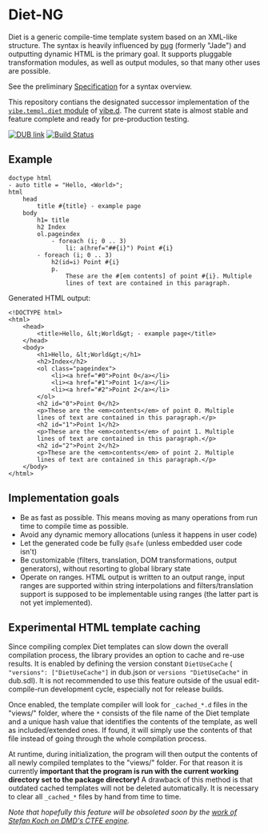Diet-NG
=======

Diet is a generic compile-time template system based on an XML-like structure. The syntax is heavily influenced by [pug](https://pugjs.org/) (formerly "Jade") and outputting dynamic HTML is the primary goal. It supports pluggable transformation modules, as well as output modules, so that many other uses are possible.

See the preliminary [Specification](SPEC.md) for a syntax overview.

This repository contians the designated successor implementation of the [`vibe.templ.diet` module](https://vibed.org/api/vibe.templ.diet/) of [vibe.d](https://vibed.org/). The current state is almost stable and feature complete and ready for pre-production testing.

[![DUB link](https://img.shields.io/dub/v/diet-ng.svg)](https://code.dlang.org/packages/diet-ng)
[![Build Status](https://travis-ci.org/rejectedsoftware/diet-ng.svg?branch=master)](https://travis-ci.org/rejectedsoftware/diet-ng)


Example
-------

	doctype html
	- auto title = "Hello, <World>";
	html
		head
			title #{title} - example page
		body
			h1= title
			h2 Index
			ol.pageindex
				- foreach (i; 0 .. 3)
					li: a(href="##{i}") Point #{i}
			- foreach (i; 0 .. 3)
				h2(id=i) Point #{i}
				p.
					These are the #[em contents] of point #{i}. Multiple
					lines of text are contained in this paragraph.

Generated HTML output:

	<!DOCTYPE html>
	<html>
		<head>
			<title>Hello, &lt;World&gt; - example page</title>
		</head>
		<body>
			<h1>Hello, &lt;World&gt;</h1>
			<h2>Index</h2>
			<ol class="pageindex">
				<li><a href="#0">Point 0</a></li>
				<li><a href="#1">Point 1</a></li>
				<li><a href="#2">Point 2</a></li>
			</ol>
			<h2 id="0">Point 0</h2>
			<p>These are the <em>contents</em> of point 0. Multiple
			lines of text are contained in this paragraph.</p>
			<h2 id="1">Point 1</h2>
			<p>These are the <em>contents</em> of point 1. Multiple
			lines of text are contained in this paragraph.</p>
			<h2 id="2">Point 2</h2>
			<p>These are the <em>contents</em> of point 2. Multiple
			lines of text are contained in this paragraph.</p>
		</body>
	</html>


Implementation goals
--------------------

- Be as fast as possible. This means moving as many operations from run time to
  compile time as possible.
- Avoid any dynamic memory allocations (unless it happens in user code)
- Let the generated code be fully `@safe` (unless embedded user code isn't)
- Be customizable (filters, translation, DOM transformations, output
  generators), without resorting to global library state
- Operate on ranges. HTML output is written to an output range, input ranges
  are supported within string interpolations and filters/translation support
  is supposed to be implementable using ranges (the latter part is not yet
  implemented).


Experimental HTML template caching
----------------------------------

Since compiling complex Diet templates can slow down the overall compilation
process, the library provides an option to cache and re-use results. It is
enabled by defining the version constant `DietUseCache` (
`"versions": ["DietUseCache"]` in dub.json or `versions "DietUseCache"` in
dub.sdl). It is not recommended to use this feature outside of the usual
edit-compile-run development cycle, especially not for release builds.

Once enabled, the template compiler will look for `_cached_*.d` files in the
"views/" folder, where the `*` consists of the file name of the Diet template
and a unique hash value that identifies the contents of the template, as well
as included/extended ones. If found, it will simply use the contents of that
file instead of going through the whole compilation process.

At runtime, during initialization, the program will then output the contents of
all newly compiled templates to the "views/" folder. For that reason it is
currently **important that the program is run with the current working directory
set to the package directory!** A drawback of this method is that outdated
cached templates will not be deleted automatically. It is necessary to clear all
`_cached_*` files by hand from time to time.

*Note that hopefully this feature will be obsoleted soon by the [work of Stefan
Koch on DMD's CTFE engine](https://github.com/UplinkCoder/dmd/commits/newCTFE).*
